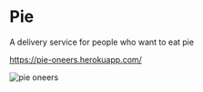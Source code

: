 # Pie
A delivery service for people who want to eat pie

https://pie-oneers.herokuapp.com/

![pie oneers](https://cloud.githubusercontent.com/assets/15616192/12859189/600be83a-cc09-11e5-96f4-dc1f2b334696.png)
